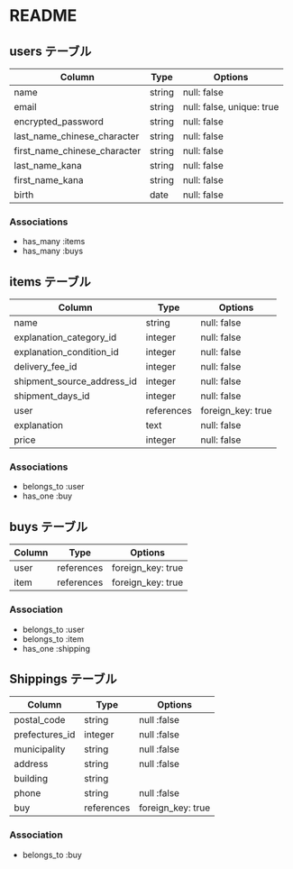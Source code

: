 # README

## users テーブル

| Column                       | Type    | Options                   |
| ---------------------------- |---------| --------------------------|
| name                         | string  | null: false               |
| email                        | string  | null: false, unique: true |
| encrypted_password           | string  | null: false               |
| last_name_chinese_character  | string  | null: false               |
| first_name_chinese_character | string  | null: false               |
| last_name_kana               | string  | null: false               |
| first_name_kana              | string  | null: false               |
| birth                        | date    | null: false               |

### Associations

- has_many :items
- has_many :buys

## items テーブル

| Column                     | Type           | Options            |
| -------------------------- | -------------- | ------------------ |
| name                       | string         | null: false        |
| explanation_category_id    | integer        | null: false        |
| explanation_condition_id   | integer        | null: false        |
| delivery_fee_id            | integer        | null: false        |
| shipment_source_address_id | integer        | null: false        |
| shipment_days_id           | integer        | null: false        |
| user                       | references     | foreign_key: true  |
| explanation                | text           | null: false        |
| price                      | integer         | null: false       |

### Associations

- belongs_to :user
- has_one :buy

## buys テーブル

| Column | Type       | Options           |
| ------ | ---------- | ----------------- |
| user   | references | foreign_key: true |
| item   | references | foreign_key: true |
### Association

- belongs_to :user
- belongs_to :item
- has_one :shipping

## Shippings テーブル

| Column           | Type       | Options           |
| ---------------- | ---------- | ----------------- |
| postal_code      | string     | null :false       |
| prefectures_id   | integer    | null :false       |
| municipality     | string     | null :false       |
| address          | string     | null :false       |
| building         | string     |                   |
| phone            | string     | null :false       |
| buy              | references | foreign_key: true |

### Association
- belongs_to :buy